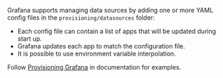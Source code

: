 Grafana supports managing data sources by adding one or more YAML config files in the `provisioning/datasources` folder:

- Each config file can contain a list of apps that will be updated during start up.
- Grafana updates each app to match the configuration file.
- It is possible to use environment variable interpolation.

Follow [Provisioning Grafana](https://grafana.com/docs/grafana/latest/administration/provisioning/) in documentation for examples.
